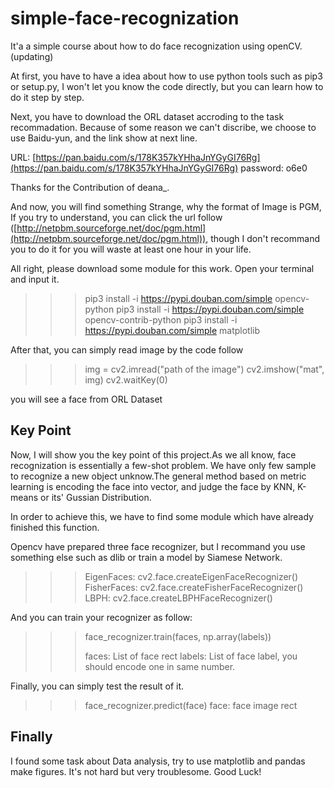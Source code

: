 # simple-face-recognization
It'a a simple course about how to do face recognization using openCV.(updating)

At first, you have to have a idea about how to use python tools such as pip3 or setup.py, I won't let you know the code directly, but you can learn how to do it step by step.

Next, you have to download the ORL dataset accroding to the task recommadation.
Because of some reason we can't discribe, we choose to use Baidu-yun, and the link show at next line.

URL: [https://pan.baidu.com/s/178K357kYHhaJnYGyGI76Rg](https://pan.baidu.com/s/178K357kYHhaJnYGyGI76Rg)
password: o6e0

Thanks for the Contribution of deana_.

And now, you will find something Strange, why the format of Image is PGM, If you try to understand, you can click the url follow ([http://netpbm.sourceforge.net/doc/pgm.html](http://netpbm.sourceforge.net/doc/pgm.html)), though I don't recommand you to do it for you will waste at least one hour in your life.

All right, please download some module for this work. Open your terminal and input it.

>>> pip3 install -i https://pypi.douban.com/simple opencv-python
>>> pip3 install -i https://pypi.douban.com/simple opencv-contrib-python 
>>> pip3 install -i https://pypi.douban.com/simple matplotlib

After that, you can simply read image by the code follow

>>> img = cv2.imread("path of the image")
>>> cv2.imshow("mat", img)
>>> cv2.waitKey(0)

you will see a face from ORL Dataset

## Key Point
Now, I will show you the key point of this project.As we all know, face recognization is essentially a few-shot problem. We have only few sample to recognize a new object unknow.The general method based on metric learning is encoding the face into vector, and judge the face by KNN, K-means or its' Gussian Distribution.

In order to achieve this, we have to find some module which have already finished this function.

Opencv have prepared three face recognizer, but I recommand you use something else such as dlib or train a model by Siamese Network.

>>> EigenFaces: cv2.face.createEigenFaceRecognizer()
>>> FisherFaces: cv2.face.createFisherFaceRecognizer()
>>> LBPH: cv2.face.createLBPHFaceRecognizer()

And you can train your recognizer as follow:

>>> face_recognizer.train(faces, np.array(labels))
>>> 
>>> faces: List of face rect
>>> labels: List of face label, you should encode one in same number.

Finally, you can simply test the result of it.

>>>  face_recognizer.predict(face)
>>>  face: face image rect

## Finally
I found some task about Data analysis, try to use matplotlib and pandas make figures. It's not hard but very troublesome. Good Luck!

